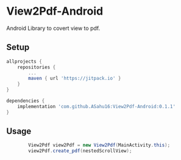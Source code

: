 # View2Pdf-Android
Android Library to covert view to pdf.

## Setup
```gradle
allprojects {
    repositories {
        ...
        maven { url 'https://jitpack.io' }
    }
}

dependencies {
    implementation 'com.github.ASahu16:View2Pdf-Android:0.1.1'
}
```


## Usage

```Java
		View2Pdf view2Pdf = new View2Pdf(MainActivity.this);
        view2Pdf.create_pdf(nestedScrollView);
```

